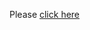 Please [click here](https://github.com/discoverdata/datacamp-projects/blob/master/draw-flowers-using-mathematics/notebook.ipynb)
